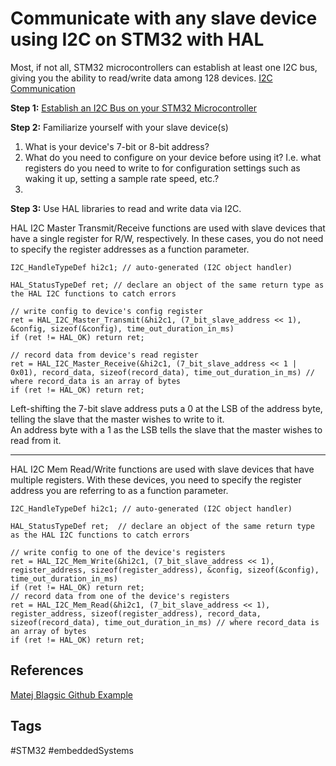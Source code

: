 # Communicate with any slave device using I2C on STM32 with HAL

Most, if not all, STM32 microcontrollers can establish at least one I2C bus, giving you the ability to read/write data among 128 devices. [I2C Communication](../202111020424/README.md)  


**Step 1:** [Establish an I2C Bus on your STM32 Microcontroller](../202306112116/README.md)

**Step 2:** Familiarize yourself with your slave device(s) 
1. What is your device's 7-bit or 8-bit address?  
2. What do you need to configure on your device before using it? I.e. what registers do you need to write to for configuration settings such as waking it up, setting a sample rate speed, etc.?   
3. 
**Step 3:** Use HAL libraries to read and write data via I2C.  

HAL I2C Master Transmit/Receive functions are used with slave devices that have a single register for R/W, respectively. In these cases, you do not need to specify the register addresses as a function parameter.   
```
I2C_HandleTypeDef hi2c1; // auto-generated (I2C object handler)

HAL_StatusTypeDef ret; // declare an object of the same return type as the HAL I2C functions to catch errors

// write config to device's config register
ret = HAL_I2C_Master_Transmit(&hi2c1, (7_bit_slave_address << 1), &config, sizeof(&config), time_out_duration_in_ms)
if (ret != HAL_OK) return ret;

// record data from device's read register 
ret = HAL_I2C_Master_Receive(&hi2c1, (7_bit_slave_address << 1 | 0x01), record_data, sizeof(record_data), time_out_duration_in_ms) // where record_data is an array of bytes
if (ret != HAL_OK) return ret;
```
Left-shifting the 7-bit slave address puts a 0 at the LSB of the address byte, telling the slave that the master wishes to write to it.  
An address byte with a 1 as the LSB tells the slave that the master wishes to read from it.  

---
HAL I2C Mem Read/Write functions are used with slave devices that have multiple registers. With these devices, you need to specify the register address you are referring to as a function parameter.  
```
I2C_HandleTypeDef hi2c1; // auto-generated (I2C object handler)

HAL_StatusTypeDef ret;  // declare an object of the same return type as the HAL I2C functions to catch errors

// write config to one of the device's registers
ret = HAL_I2C_Mem_Write(&hi2c1, (7_bit_slave_address << 1), register_address, sizeof(register_address), &config, sizeof(&config), time_out_duration_in_ms)
if (ret != HAL_OK) return ret;
// record data from one of the device's registers
ret = HAL_I2C_Mem_Read(&hi2c1, (7_bit_slave_address << 1), register_address, sizeof(register_address), record_data, sizeof(record_data), time_out_duration_in_ms) // where record_data is an array of bytes
if (ret != HAL_OK) return ret;

```

## References
[Matej Blagsic Github Example](https://github.com/prtzl/Embedded_videos/tree/master/026_HAL-I2C)

## Tags
#STM32 #embeddedSystems
